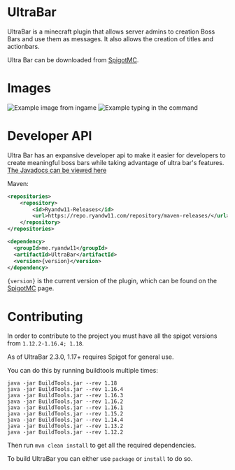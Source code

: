 # UltraBar
UltraBar is a minecraft plugin that allows server admins to creation Boss Bars and use them as messages. It also allows the creation of titles and actionbars.  
  
Ultra Bar can be downloaded from [SpigotMC](https://www.spigotmc.org/resources/ultra-bar.20113/).  

# Images
![Example image from ingame](http://i.imgur.com/0YhxrJu.gif)
![Example typing in the command](https://i.imgur.com/k4wgWra.gif)

# Developer API
Ultra Bar has an expansive developer api to make it easier for developers to create meaningful boss bars while taking advantage of ultra bar's features.  
[The Javadocs can be viewed here](https://ryandw11.github.io/UltraBar/)  
  
Maven:
```xml
<repositories>
    <repository>
        <id>Ryandw11-Releases</id>
        <url>https://repo.ryandw11.com/repository/maven-releases/</url>
    </repository>
</repositories>

<dependency>
  <groupId>me.ryandw11</groupId>
  <artifactId>UltraBar</artifactId>
  <version>{version}</version>
</dependency>
```
`{version}` is the current version of the plugin, which can be found on the [SpigotMC](https://www.spigotmc.org/resources/ultra-bar.20113/) page.

# Contributing
In order to contribute to the project you must have all the spigot versions from `1.12.2-1.16.4; 1.18`. 

As of UltraBar 2.3.0, 1.17+ requires Spigot for general use.  

You can do this by running buildtools multiple times:
```
java -jar BuildTools.jar --rev 1.18
java -jar BuildTools.jar --rev 1.16.4
java -jar BuildTools.jar --rev 1.16.3
java -jar BuildTools.jar --rev 1.16.2
java -jar BuildTools.jar --rev 1.16.1
java -jar BuildTools.jar --rev 1.15.2
java -jar BuildTools.jar --rev 1.14.4
java -jar BuildTools.jar --rev 1.13.2
java -jar BuildTools.jar --rev 1.12.2
```
Then run `mvn clean install` to get all the required dependencies.  

To build UltraBar you can either use `package` or `install` to do so.
